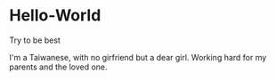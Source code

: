# Hello-World

Try to be best

I'm a Taiwanese, with no girfriend but a dear girl.
Working hard for my parents and the loved one.
